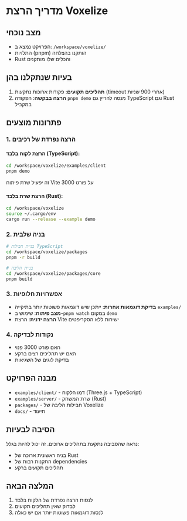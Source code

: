 # מדריך הרצת Voxelize

## מצב נוכחי
- הפרויקט נמצא ב: `/workspace/voxelize/`
- התלויות (pnpm) הותקנו בהצלחה
- Rust והכלים שלו מותקנים

## בעיות שנתקלנו בהן
1. **תהליכים תקועים**: פקודות ארוכות נתקעות (timeout אחרי 900 שניות)
2. **הרצה בבקשה**: הפקודה `pnpm demo` מנסה להריץ גם TypeScript וגם Rust במקביל

## פתרונות מוצעים

### 1. הרצה נפרדת של רכיבים

#### הרצת לקוח בלבד (TypeScript):
```bash
cd /workspace/voxelize/examples/client
pnpm demo
```
זה יפעיל שרת פיתוח Vite על פורט 3000

#### הרצת שרת בלבד (Rust):
```bash
cd /workspace/voxelize
source ~/.cargo/env
cargo run --release --example demo
```

### 2. בניה שלבית
```bash
# בניית חבילות TypeScript
cd /workspace/voxelize/packages
pnpm -r build

# בניית הליבה
cd /workspace/voxelize/packages/core
pnpm build
```

### 3. אפשרויות חלופיות
- **בדיקת דוגמאות אחרות**: ייתכן שיש דוגמאות פשוטות יותר בתיקייה `examples/`
- **מצב פיתוח**: שימוש ב-`pnpm watch` במקום `demo`
- **הרצה ידנית**: הרצת Vite ישירות ללא הסקריפטים

### 4. נקודות לבדיקה
- האם פורט 3000 פנוי
- האם יש תהליכים רצים ברקע
- בדיקת לוגים של השגיאות

## מבנה הפרויקט
- `examples/client/` - דמו הלקוח (Three.js + TypeScript)
- `examples/server/` - שרת המשחק (Rust)
- `packages/` - חבילות הליבה של Voxelize
- `docs/` - תיעוד

## הסיבה לבעיות
נראה שהסביבה נתקעת בתהליכים ארוכים. זה יכול להיות בגלל:
- בניה ראשונית ארוכה של Rust
- התקנות רבות של dependencies
- תהליכים תקועים ברקע

## המלצה הבאה
1. לנסות הרצה נפרדת של הלקוח בלבד
2. לבדוק שאין תהליכים תקועים
3. לנסות דוגמאות פשוטות יותר אם יש כאלה